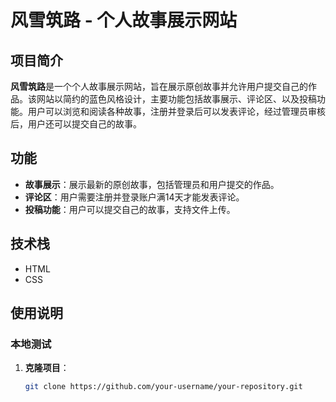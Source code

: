 # 风雪筑路 - 个人故事展示网站

## 项目简介

**风雪筑路**是一个个人故事展示网站，旨在展示原创故事并允许用户提交自己的作品。该网站以简约的蓝色风格设计，主要功能包括故事展示、评论区、以及投稿功能。用户可以浏览和阅读各种故事，注册并登录后可以发表评论，经过管理员审核后，用户还可以提交自己的故事。

## 功能

- **故事展示**：展示最新的原创故事，包括管理员和用户提交的作品。
- **评论区**：用户需要注册并登录账户满14天才能发表评论。
- **投稿功能**：用户可以提交自己的故事，支持文件上传。

## 技术栈

- HTML
- CSS

## 使用说明

### 本地测试

1. **克隆项目**：

   ```bash
   git clone https://github.com/your-username/your-repository.git
